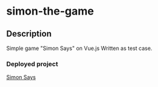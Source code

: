 # simon-the-game

## Description

Simple game "Simon Says" on Vue.js
Written as test case.

### Deployed project

[Simon Says](https://ittysparrow.github.io/simon-the-game/)
